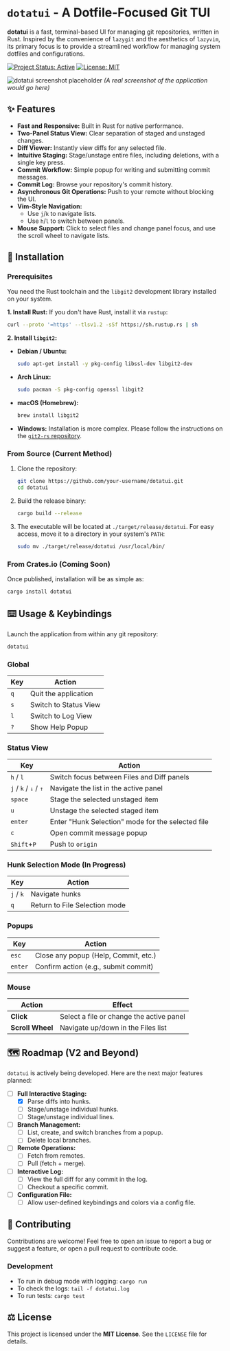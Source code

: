 # `dotatui` - A Dotfile-Focused Git TUI

**dotatui** is a fast, terminal-based UI for managing git repositories, written in Rust. Inspired by the convenience of `lazygit` and the aesthetics of `lazyvim`, its primary focus is to provide a streamlined workflow for managing system dotfiles and configurations.

[![Project Status: Active](https://www.repostatus.org/badges/latest/active.svg)](https://www.repostatus.org/#active)
[![License: MIT](https://img.shields.io/badge/License-MIT-yellow.svg)](https://opensource.org/licenses/MIT)

![dotatui screenshot placeholder](https://user-images.githubusercontent.com/563232/232049953-2940742a-2895-4a6f-8700-1c05f778396c.png)
_(A real screenshot of the application would go here)_

## ✨ Features

- **Fast and Responsive:** Built in Rust for native performance.
- **Two-Panel Status View:** Clear separation of staged and unstaged changes.
- **Diff Viewer:** Instantly view diffs for any selected file.
- **Intuitive Staging:** Stage/unstage entire files, including deletions, with a single key press.
- **Commit Workflow:** Simple popup for writing and submitting commit messages.
- **Commit Log:** Browse your repository's commit history.
- **Asynchronous Git Operations:** Push to your remote without blocking the UI.
- **Vim-Style Navigation:**
  - Use `j`/`k` to navigate lists.
  - Use `h`/`l` to switch between panels.
- **Mouse Support:** Click to select files and change panel focus, and use the scroll wheel to navigate lists.

## 🚀 Installation

### Prerequisites

You need the Rust toolchain and the `libgit2` development library installed on your system.

**1. Install Rust:**
If you don't have Rust, install it via `rustup`:

```bash
curl --proto '=https' --tlsv1.2 -sSf https://sh.rustup.rs | sh
```

**2. Install `libgit2`:**

- **Debian / Ubuntu:**
  ```bash
  sudo apt-get install -y pkg-config libssl-dev libgit2-dev
  ```
- **Arch Linux:**
  ```bash
  sudo pacman -S pkg-config openssl libgit2
  ```
- **macOS (Homebrew):**
  ```bash
  brew install libgit2
  ```
- **Windows:** Installation is more complex. Please follow the instructions on the [`git2-rs` repository](https://github.com/rust-lang/git2-rs#windows).

### From Source (Current Method)

1.  Clone the repository:

    ```bash
    git clone https://github.com/your-username/dotatui.git
    cd dotatui
    ```

2.  Build the release binary:

    ```bash
    cargo build --release
    ```

3.  The executable will be located at `./target/release/dotatui`. For easy access, move it to a directory in your system's `PATH`:
    ```bash
    sudo mv ./target/release/dotatui /usr/local/bin/
    ```

### From Crates.io (Coming Soon)

Once published, installation will be as simple as:

```bash
cargo install dotatui
```

## ⌨️ Usage & Keybindings

Launch the application from within any git repository:

```bash
dotatui
```

### Global

| Key | Action                |
| --- | --------------------- |
| `q` | Quit the application  |
| `s` | Switch to Status View |
| `l` | Switch to Log View    |
| `?` | Show Help Popup       |

### Status View

| Key                   | Action                                            |
| --------------------- | ------------------------------------------------- |
| `h` / `l`             | Switch focus between Files and Diff panels        |
| `j` / `k` / `↓` / `↑` | Navigate the list in the active panel             |
| `space`               | Stage the selected unstaged item                  |
| `u`                   | Unstage the selected staged item                  |
| `enter`               | Enter "Hunk Selection" mode for the selected file |
| `c`                   | Open commit message popup                         |
| `Shift`+`P`           | Push to `origin`                                  |

### Hunk Selection Mode (In Progress)

| Key       | Action                        |
| --------- | ----------------------------- |
| `j` / `k` | Navigate hunks                |
| `q`       | Return to File Selection mode |

### Popups

| Key     | Action                               |
| ------- | ------------------------------------ |
| `esc`   | Close any popup (Help, Commit, etc.) |
| `enter` | Confirm action (e.g., submit commit) |

### Mouse

| Action           | Effect                                   |
| ---------------- | ---------------------------------------- |
| **Click**        | Select a file or change the active panel |
| **Scroll Wheel** | Navigate up/down in the Files list       |

## 🗺️ Roadmap (V2 and Beyond)

`dotatui` is actively being developed. Here are the next major features planned:

- [ ] **Full Interactive Staging:**
  - [x] Parse diffs into hunks.
  - [ ] Stage/unstage individual hunks.
  - [ ] Stage/unstage individual lines.
- [ ] **Branch Management:**
  - [ ] List, create, and switch branches from a popup.
  - [ ] Delete local branches.
- [ ] **Remote Operations:**
  - [ ] Fetch from remotes.
  - [ ] Pull (fetch + merge).
- [ ] **Interactive Log:**
  - [ ] View the full diff for any commit in the log.
  - [ ] Checkout a specific commit.
- [ ] **Configuration File:**
  - [ ] Allow user-defined keybindings and colors via a config file.

## 🤝 Contributing

Contributions are welcome! Feel free to open an issue to report a bug or suggest a feature, or open a pull request to contribute code.

### Development

- To run in debug mode with logging: `cargo run`
- To check the logs: `tail -f dotatui.log`
- To run tests: `cargo test`

## ⚖️ License

This project is licensed under the **MIT License**. See the `LICENSE` file for details.
